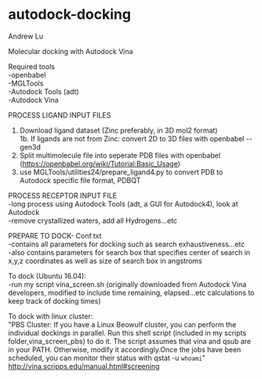 # autodock-docking

Andrew Lu  
  
Molecular docking with Autodock Vina  
  
Required tools  
-openbabel  
-MGLTools  
-Autodock Tools (adt)  
-Autodock Vina  
    
PROCESS LIGAND INPUT FILES  
1. Download ligand dataset (Zinc preferably, in 3D mol2 format)  
1b. If ligands are not from Zinc: convert 2D to 3D files with openbabel --gen3d   
2. Split multimolecule file into seperate PDB files with openbabel (https://openbabel.org/wiki/Tutorial:Basic_Usage)  
3. use MGLTools/utilities24/prepare_ligand4.py to convert PDB to Autodock specific file format, PDBQT  
   
PROCESS RECEPTOR INPUT FILE   
-long process using Autodock Tools (adt, a GUI for Autodock4), look at Autodock    
-remove crystallized waters, add all Hydrogens...etc   
   
PREPARE TO DOCK- Conf.txt   
-contains all parameters for docking such as search exhaustiveness...etc   
-also contains parameters for search box that specifies center of search in x,y,z coordinates as well as size of search box in angstroms     
    
To dock (Ubuntu 16.04):    
-run my script vina_screen.sh (originally downloaded from Autodock Vina developers, modified to include time remaining, elapsed...etc calculations to keep track of docking times)      
     
To dock with linux cluster:    
"PBS Cluster: If you have a Linux Beowulf cluster, you can perform the individual dockings in parallel. Run this shell script (included in my scripts folder,vina_screen_pbs) to do it. The script assumes that vina and qsub are in your PATH. Otherwise, modify it accordingly.Once the jobs have been scheduled, you can monitor their status with qstat -u `whoami`" 
http://vina.scripps.edu/manual.html#screening


 
  
